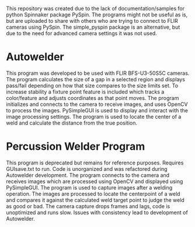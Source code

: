 This repository was created due to the lack of documentation/samples for python Spinnaker package PySpin. The programs might not be useful as is, but are uploaded to share with others who are trying to connect to FLIR cameras using PySpin. The simple_pyspin package is an alternative, but due to the need for advanced camera settings it was not used.

# Autowelder
This program was developed to be used with FLIR BFS-U3-50S5C cameras. The program calculates the size of a gap in a selected region and displays pass/fail depending on how that size compares to the size limits set. To increase stability a fixture point feature is included which tracks a color/feature and adjusts coordinates as that point moves. The program initializes and connects to the camera to receive images, and uses OpenCV to process the images. PySimpleGUI is used to display and interact with the image processing settings. The program is used to locate the center of a weld and calculate the distance from the true position.

# Percussion Welder Program
This program is deprecated but remains for reference purposes. Requires GUIsave.txt to run. Code is unorganized and was refactored during Autowelder development. The program connects to the camera and receives images which are processed using OpenCV and displayed using PySimpleGUI. The program is used to capture images after a welding operation. The images are processed to locate the centerpoint of a weld and compares it against the calculated weld target point to judge the weld as good or bad. The camera capture drops frames and lags, code is unoptimized and runs slow. Issues with consistency lead to development of Autowelder.
